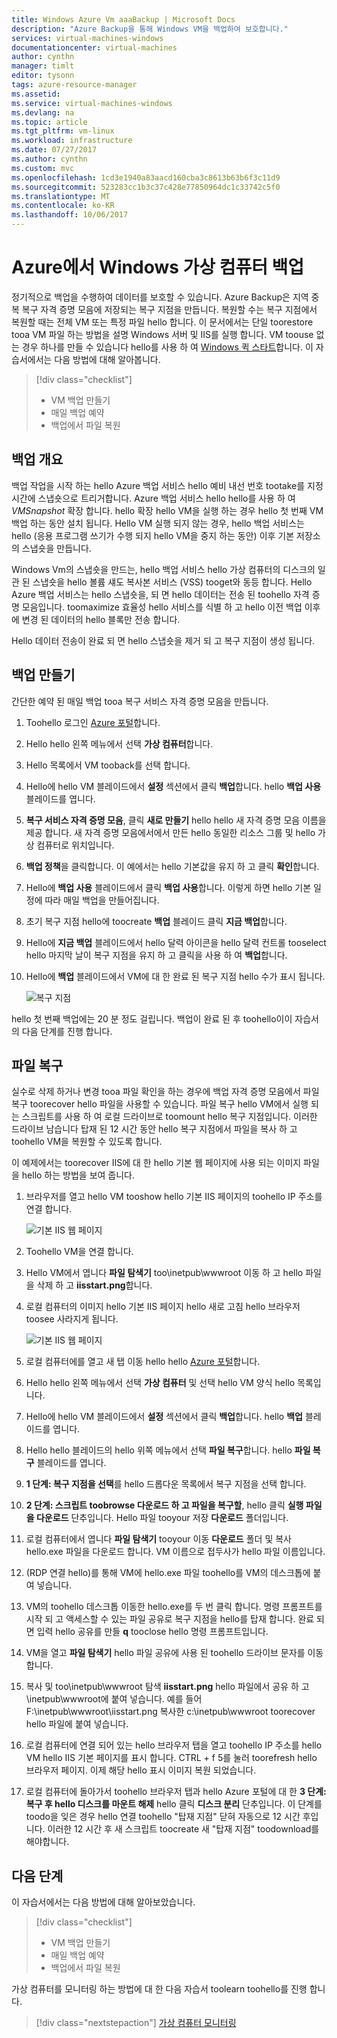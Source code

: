 ```yaml
---
title: Windows Azure Vm aaaBackup | Microsoft Docs
description: "Azure Backup을 통해 Windows VM을 백업하여 보호합니다."
services: virtual-machines-windows
documentationcenter: virtual-machines
author: cynthn
manager: timlt
editor: tysonn
tags: azure-resource-manager
ms.assetid: 
ms.service: virtual-machines-windows
ms.devlang: na
ms.topic: article
ms.tgt_pltfrm: vm-linux
ms.workload: infrastructure
ms.date: 07/27/2017
ms.author: cynthn
ms.custom: mvc
ms.openlocfilehash: 1cd3e1940a83aacd160cba3c8613b63b6f3c11d9
ms.sourcegitcommit: 523283cc1b3c37c428e77850964dc1c33742c5f0
ms.translationtype: MT
ms.contentlocale: ko-KR
ms.lasthandoff: 10/06/2017
---
```

# <a name="back-up-windows-virtual-machines-in-azure"></a>Azure에서 Windows 가상 컴퓨터 백업

정기적으로 백업을 수행하여 데이터를 보호할 수 있습니다. Azure Backup은 지역 중복 복구 자격 증명 모음에 저장되는 복구 지점을 만듭니다. 복원할 수는 복구 지점에서 복원할 때는 전체 VM 또는 특정 파일 hello 합니다. 이 문서에서는 단일 toorestore tooa VM 파일 하는 방법을 설명 Windows 서버 및 IIS를 실행 합니다. VM toouse 없는 경우 하나를 만들 수 있습니다 hello를 사용 하 여 [Windows 퀵 스타트](quick-create-portal.md)합니다. 이 자습서에서는 다음 방법에 대해 알아봅니다.

> [!div class="checklist"]
> * VM 백업 만들기
> * 매일 백업 예약
> * 백업에서 파일 복원




## <a name="backup-overview"></a>백업 개요

백업 작업을 시작 하는 hello Azure 백업 서비스 hello 예비 내선 번호 tootake를 지정 시간에 스냅숏으로 트리거합니다. Azure 백업 서비스 hello hello를 사용 하 여 _VMSnapshot_ 확장 합니다. hello 확장 hello VM을 실행 하는 경우 hello 첫 번째 VM 백업 하는 동안 설치 됩니다. Hello VM 실행 되지 않는 경우, hello 백업 서비스는 hello (응용 프로그램 쓰기가 수행 되지 hello VM을 중지 하는 동안) 이후 기본 저장소의 스냅숏을 만듭니다.

Windows Vm의 스냅숏을 만드는, hello 백업 서비스 hello 가상 컴퓨터의 디스크의 일관 된 스냅숏을 hello 볼륨 섀도 복사본 서비스 (VSS) tooget와 동등 합니다. Hello Azure 백업 서비스는 hello 스냅숏을, 되 면 hello 데이터는 전송 된 toohello 자격 증명 모음입니다. toomaximize 효율성 hello 서비스를 식별 하 고 hello 이전 백업 이후에 변경 된 데이터의 hello 블록만 전송 합니다.

Hello 데이터 전송이 완료 되 면 hello 스냅숏을 제거 되 고 복구 지점이 생성 됩니다.


## <a name="create-a-backup"></a>백업 만들기
간단한 예약 된 매일 백업 tooa 복구 서비스 자격 증명 모음을 만듭니다. 

1. Toohello 로그인 [Azure 포털](https://portal.azure.com/)합니다.
2. Hello hello 왼쪽 메뉴에서 선택 **가상 컴퓨터**합니다. 
3. Hello 목록에서 VM tooback를 선택 합니다.
4. Hello에 hello VM 블레이드에서 **설정** 섹션에서 클릭 **백업**합니다. hello **백업 사용** 블레이드를 엽니다.
5. **복구 서비스 자격 증명 모음**, 클릭 **새로 만들기** hello hello 새 자격 증명 모음 이름을 제공 합니다. 새 자격 증명 모음에서에서 만든 hello 동일한 리소스 그룹 및 hello 가상 컴퓨터로 위치입니다.
6. **백업 정책**을 클릭합니다. 이 예에서는 hello 기본값을 유지 하 고 클릭 **확인**합니다.
7. Hello에 **백업 사용** 블레이드에서 클릭 **백업 사용**합니다. 이렇게 하면 hello 기본 일정에 따라 매일 백업을 만들어집니다.
10. 초기 복구 지점 hello에 toocreate **백업** 블레이드 클릭 **지금 백업**합니다.
11. Hello에 **지금 백업** 블레이드에서 hello 달력 아이콘을 hello 달력 컨트롤 tooselect hello 마지막 날이 복구 지점을 유지 하 고 클릭을 사용 하 여 **백업**합니다.
12. Hello에 **백업** 블레이드에서 VM에 대 한 완료 된 복구 지점 hello 수가 표시 됩니다.

    ![복구 지점](./media/tutorial-backup-vms/backup-complete.png)
    
hello 첫 번째 백업에는 20 분 정도 걸립니다. 백업이 완료 된 후 toohello이이 자습서의 다음 단계를 진행 합니다.

## <a name="recover-a-file"></a>파일 복구

실수로 삭제 하거나 변경 tooa 파일 확인을 하는 경우에 백업 자격 증명 모음에서 파일 복구 toorecover hello 파일을 사용할 수 있습니다. 파일 복구 hello VM에서 실행 되는 스크립트를 사용 하 여 로컬 드라이브로 toomount hello 복구 지점입니다. 이러한 드라이브 남습니다 탑재 된 12 시간 동안 hello 복구 지점에서 파일을 복사 하 고 toohello VM을 복원할 수 있도록 합니다.  

이 예제에서는 toorecover IIS에 대 한 hello 기본 웹 페이지에 사용 되는 이미지 파일을 hello 하는 방법을 보여 줍니다. 

1. 브라우저를 열고 hello VM tooshow hello 기본 IIS 페이지의 toohello IP 주소를 연결 합니다.

    ![기본 IIS 웹 페이지](./media/tutorial-backup-vms/iis-working.png)

2. Toohello VM을 연결 합니다.
3. Hello VM에서 엽니다 **파일 탐색기** too\inetpub\wwwroot 이동 하 고 hello 파일을 삭제 하 고 **iisstart.png**합니다.
4. 로컬 컴퓨터의 이미지 hello 기본 IIS 페이지 hello 새로 고침 hello 브라우저 toosee 사라지게 됩니다.

    ![기본 IIS 웹 페이지](./media/tutorial-backup-vms/iis-broken.png)

5. 로컬 컴퓨터에를 열고 새 탭 이동 hello hello [Azure 포털](https://portal.azure.com)합니다.
6. Hello hello 왼쪽 메뉴에서 선택 **가상 컴퓨터** 및 선택 hello VM 양식 hello 목록입니다.
8. Hello에 hello VM 블레이드에서 **설정** 섹션에서 클릭 **백업**합니다. hello **백업** 블레이드를 엽니다. 
9. Hello hello 블레이드의 hello 위쪽 메뉴에서 선택 **파일 복구**합니다. hello **파일 복구** 블레이드를 엽니다.
10. **1 단계: 복구 지점을 선택**를 hello 드롭다운 목록에서 복구 지점을 선택 합니다.
11. **2 단계: 스크립트 toobrowse 다운로드 하 고 파일을 복구할**, hello 클릭 **실행 파일을 다운로드** 단추입니다. Hello 파일 tooyour 저장 **다운로드** 폴더입니다.
12. 로컬 컴퓨터에서 엽니다 **파일 탐색기** tooyour 이동 **다운로드** 폴더 및 복사 hello.exe 파일을 다운로드 합니다. VM 이름으로 접두사가 hello 파일 이름입니다. 
13. (RDP 연결 hello)를 통해 VM에 hello.exe 파일 toohello를 VM의 데스크톱에 붙여 넣습니다. 
14. VM의 toohello 데스크톱 이동한 hello.exe를 두 번 클릭 합니다. 명령 프롬프트를 시작 되 고 액세스할 수 있는 파일 공유로 복구 지점을 hello를 탑재 합니다. 완료 되 면 입력 hello 공유를 만들 **q** tooclose hello 명령 프롬프트입니다.
15. VM을 열고 **파일 탐색기** hello 파일 공유에 사용 된 toohello 드라이브 문자를 이동 합니다.
16. 복사 및 too\inetpub\wwwroot 탐색 **iisstart.png** hello 파일에서 공유 하 고 \inetpub\wwwroot에 붙여 넣습니다. 예를 들어 F:\inetpub\wwwroot\iisstart.png 복사한 c:\inetpub\wwwroot toorecover hello 파일에 붙여 넣습니다.
17. 로컬 컴퓨터에 연결 되어 있는 hello 브라우저 탭을 열고 toohello IP 주소를 hello VM hello IIS 기본 페이지를 표시 합니다. CTRL + f 5를 눌러 toorefresh hello 브라우저 페이지. 이제 해당 hello 표시 이미지 복원 되었습니다.
18. 로컬 컴퓨터에 돌아가서 toohello 브라우저 탭과 hello Azure 포털에 대 한 **3 단계: 복구 후 hello 디스크를 마운트 해제** hello 클릭 **디스크 분리** 단추입니다. 이 단계를 toodo을 잊은 경우 hello 연결 toohello "탑재 지점" 닫혀 자동으로 12 시간 후입니다. 이러한 12 시간 후 새 스크립트 toocreate 새 "탑재 지점" toodownload를 해야합니다.


## <a name="next-steps"></a>다음 단계

이 자습서에서는 다음 방법에 대해 알아보았습니다.

> [!div class="checklist"]
> * VM 백업 만들기
> * 매일 백업 예약
> * 백업에서 파일 복원

가상 컴퓨터를 모니터링 하는 방법에 대 한 다음 자습서 toolearn toohello를 진행 합니다.

> [!div class="nextstepaction"]
> [가상 컴퓨터 모니터링](tutorial-monitoring.md)









